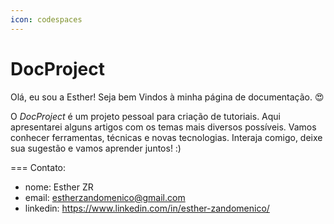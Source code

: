 ```yaml
---
icon: codespaces
---
```


# DocProject 

Olá, eu sou a Esther!
Seja bem Vindos à minha página de documentação.  😍

O _DocProject_ é um projeto pessoal para criação de tutoriais.
Aqui apresentarei alguns artigos com os temas mais diversos possíveis. Vamos conhecer ferramentas, técnicas e novas tecnologias.
Interaja comigo, deixe sua sugestão e vamos aprender juntos! :)



=== Contato: 
  - nome: Esther ZR
  - email: estherzandomenico@gmail.com
  - linkedin: https://www.linkedin.com/in/esther-zandomenico/

